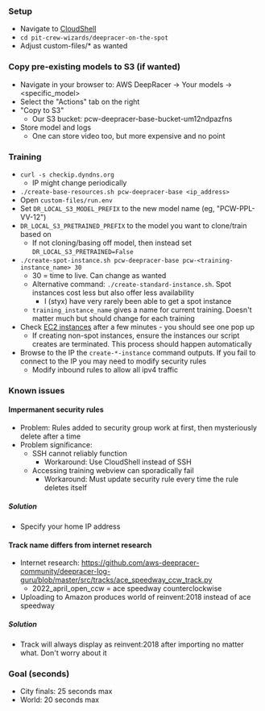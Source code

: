 ### Setup
- Navigate to [CloudShell](https://us-east-1.console.aws.amazon.com/cloudshell/home?region=us-east-1#9260f248-1a72-48d9-b7b2-48b4eb8e7708)
- `cd pit-crew-wizards/deepracer-on-the-spot`
- Adjust custom-files/* as wanted

### Copy pre-existing models to S3 (if wanted)
- Navigate in your browser to: AWS DeepRacer -> Your models -> <specific_model>
- Select the "Actions" tab on the right
- "Copy to S3"
    - Our S3 bucket: pcw-deepracer-base-bucket-um12ndpazfns
- Store model and logs
    - One can store video too, but more expensive and no point

### Training
- `curl -s checkip.dyndns.org`
    - IP might change periodically
- `./create-base-resources.sh pcw-deepracer-base <ip_address>`
- Open `custom-files/run.env`
- Set `DR_LOCAL_S3_MODEL_PREFIX` to the new model name (eg, "PCW-PPL-VV-12")
- `DR_LOCAL_S3_PRETRAINED_PREFIX` to the model you want to clone/train based on
    - If not cloning/basing off model, then instead set `DR_LOCAL_S3_PRETRAINED=False`
- `./create-spot-instance.sh pcw-deepracer-base pcw-<training-instance_name> 30`
    - 30 = time to live. Can change as wanted
    - Alternative command: `./create-standard-instance.sh`. Spot instances cost less but also offer less availability
        - I (styx) have very rarely been able to get a spot instance
    - `training_instance_name` gives a name for current training. Doesn't matter much but should change for each training
- Check [EC2 instances](https://us-east-1.console.aws.amazon.com/ec2/home?region=us-east-1#Instances:v=3;$case=tags:true%5C,client:false;$regex=tags:false%5C,client:false) after a few minutes - you should see one pop up
    - If creating non-spot instances, ensure the instances our script creates are terminated. This process should happen automatically
- Browse to the IP the `create-*-instance` command outputs. If you fail to connect to the IP you may need to modify security rules
    - Modify inbound rules to allow all ipv4 traffic


### Known issues

#### Impermanent security rules
- Problem: Rules added to security group work at first, then mysteriously delete after a time
- Problem significance:
    - SSH cannot reliably function
        - Workaround: Use CloudShell instead of SSH
    - Accessing training webview can sporadically fail
        - Workaround: Must update security rule every time the rule deletes itself

##### Solution
- Specify your home IP address


#### Track name differs from internet research
- Internet research: https://github.com/aws-deepracer-community/deepracer-log-guru/blob/master/src/tracks/ace_speedway_ccw_track.py
    - 2022_april_open_ccw = ace speedway counterclockwise
- Uploading to Amazon produces world of reinvent:2018 instead of ace speedway
##### Solution
- Track will always display as reinvent:2018 after importing no matter what. Don't worry about it

### Goal (seconds)
- City finals: 25 seconds max
- World: 20 seconds max

